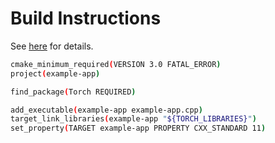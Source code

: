 # Build Instructions

See [here][1] for details.

```bash
cmake_minimum_required(VERSION 3.0 FATAL_ERROR)
project(example-app)

find_package(Torch REQUIRED)

add_executable(example-app example-app.cpp)
target_link_libraries(example-app "${TORCH_LIBRARIES}")
set_property(TARGET example-app PROPERTY CXX_STANDARD 11)
```

[1]: https://pytorch.org/cppdocs/installing.html#minimal-example

